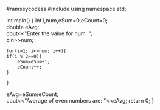 #ramseycodess
#include <iostream>
using namespace std;

int main()
{
    int i,num,eSum=0,eCount=0;  
double eAvg;                     
    cout<<"Enter the value for num: ";     
    cin>>num;

    for(i=1; i<=num; i++){           
    if(i % 2==0){               
        eSum=eSum+i;
        eCount++;
    }

    } 
eAvg=eSum/eCount;                      
cout<<"Average of even numbers are: "<<eAvg;
    return 0;
}
